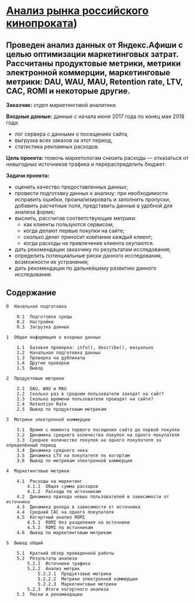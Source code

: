 # [Анализ рынка российского кинопроката](https://github.com/Nanobelka/Yandex_Praktikum/blob/main/cinema_rental/cinema_rental.ipynb))
## Проведен анализ данных от Яндекс.Афиши с целью оптимизации маркетинговых затрат. Рассчитаны продуктовые метрики, метрики электронной коммерции, маркетинговые метрики: DAU, WAU, MAU, Retention rate, LTV, CAC, ROMI и некоторые другие.

**Заказчик:** отдел маркетинговой аналитики.

**Входные данные:** данные с начала июня 2017 года по конец мая 2018 года:  
- лог сервера с данными о посещениях сайта,  
- выгрузка всех заказов за этот период,  
- статистика рекламных расходов.

**Цель проекта:** помочь маркетологам снизить расходы — отказаться от невыгодных источников трафика и перераспределить бюджет.

**Задачи проекта:**  
- оценить качество предоставленных данных;  
- провести подготовку данных к анализу: при необходимости исправить ошибки, проанализировать и заполнить пропуски, добавить расчетные поля, представить данные в удобной для анализа форме;  
- выснить, рассчитав соответствующие метрики:  
    - как клиенты пользуются сервисом;  
    - когда делают первые покупки на сайте;  
    - сколько денег приносит компании каждый клиент;  
    - когда расходы на привлечение клиента окупаются.  
- дать рекомендации заказчику по результатам исследования;  
- определить потенциальные риски данного исследования, возможности их устранения;  
- дать рекомендации по дальнейшему развитию данного исследования.

## Содержание

    0  Начальная подготовка

        0.1  Подготовка среды
        0.2  Настройки
        0.3  Загрузка данных

    1  Общая информация о входных данных

        1.1  Базовая проверка: info(), describe(), визуально
        1.2  Начальная подготовка данных
        1.3  Проверка на дубликаты
        1.4  Другие проверки
        1.5  Вывод

    2  Продуктовые метрики

        2.1  DAU, WAU и MAU
        2.2  Сколько раз в среднем пользователи заходят на сайт?
        2.3  Сколько времени пользователи проводят на сайте?
        2.4  Retention Rate
        2.5  Вывод по продуктовым метрикам

    3  Метрики электронной коммерции

        3.1  Время с момента первого посещения сайта до первой покупки
        3.2  Динамика среднего количества покупок на одного покупателя
        3.3  Среднее количество покупок на одного покупателя за определённый период
        3.4  Динамика среднего чека
        3.5  Динамика LTV на покупателя по когортам
        3.6  Вывод по метрикам электронной коммерции

    4  Маркетинговые метрики

        4.1  Расходы на маркетинг
            4.1.1  Общая сумма расходов
            4.1.2  Расходы по источникам
        4.2  Динамика прихода новых пользователей в зависимости от источника
        4.3  Динамика дохода в зависимости от источника
        4.4  Средний CAC на одного покупателя
        4.5  Когортный анализ ROMI
            4.5.1  ROMI без разделения на источники
            4.5.2  ROMI по источникам
        4.6  Вывод по маркетинговым метрикам

    5  Вывод общий

        5.1  Краткий обзор проведенной работы
        5.2  Результаты анализа
            5.2.1  Источники трафика
            5.2.2  Анализ метрик
                5.2.2.1  Продуктовые метрики
                5.2.2.2  Метрики электронной коммерции
                5.2.2.3  Маркетинговые метрики
            5.2.3  Итоги когортного анализа
        5.3  Риски и рекомендации
